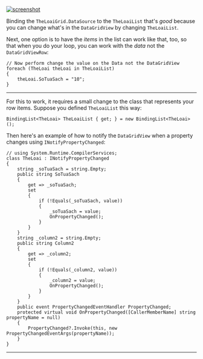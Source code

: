 
[![screenshot][1]][1]

Binding the `TheLoaiGrid.DataSource` to the `TheLoaiList` that's _good_ because you can change what's in the `DataGridView` by changing `TheLoaiList`.

Next, one option is to have the _items_ in the list can work like that, too, so that when you do your loop, you can work with the _data_ not the `DataGridViewRow`:

    // Now perform change the value on the Data not the DataGridView
    foreach (TheLoai theLoai in TheLoaiList)
    {
        theLoai.SoTuaSach = "10"; 
    }
***

For this to work, it requires a small change to the class that represents your row items. Suppose you  defined `TheLoaiList` this way:

    BindingList<TheLoai> TheLoaiList { get; } = new BindingList<TheLoai>();

Then here's an example of how to notify the `DataGridView` when a property changes using `INotifyPropertyChanged`:

    // using System.Runtime.CompilerServices;
    class TheLoai : INotifyPropertyChanged
    {
        string _soTuaSach = string.Empty;
        public string SoTuaSach
        {
            get => _soTuaSach;
            set
            {
                if (!Equals(_soTuaSach, value))
                {
                    _soTuaSach = value;
                    OnPropertyChanged();
                }
            }
        }
        string _column2 = string.Empty;
        public string Column2
        {
            get => _column2;
            set
            {
                if (!Equals(_column2, value))
                {
                    _column2 = value;
                    OnPropertyChanged();
                }
            }
        }
        public event PropertyChangedEventHandler PropertyChanged;
        protected virtual void OnPropertyChanged([CallerMemberName] string propertyName = null)
        {
            PropertyChanged?.Invoke(this, new PropertyChangedEventArgs(propertyName));
        }
    }

***

  [1]: https://i.stack.imgur.com/is7jg.png